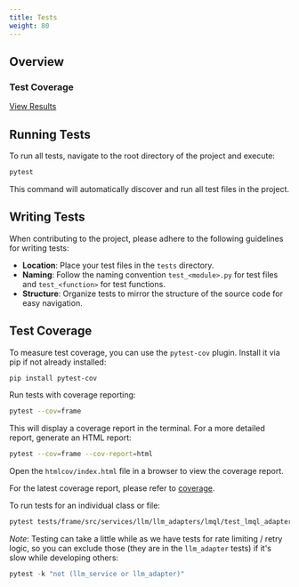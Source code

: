 ```yaml
---
title: Tests
weight: 80
---
```

<!---
roam-ignore
-->
## Overview

### Test Coverage
[View Results](coverage.md)

## Running Tests

To run all tests, navigate to the root directory of the project and execute:

```bash
pytest
```

This command will automatically discover and run all test files in the project.

## Writing Tests

When contributing to the project, please adhere to the following guidelines for writing tests:

- **Location**: Place your test files in the `tests` directory.
- **Naming**: Follow the naming convention `test_<module>.py` for test files and `test_<function>` for test functions.
- **Structure**: Organize tests to mirror the structure of the source code for easy navigation.

## Test Coverage

To measure test coverage, you can use the `pytest-cov` plugin. Install it via pip if not already installed:

```bash
pip install pytest-cov
```

Run tests with coverage reporting:

```bash
pytest --cov=frame
```

This will display a coverage report in the terminal. For a more detailed report, generate an HTML report:

```bash
pytest --cov=frame --cov-report=html
```

Open the `htmlcov/index.html` file in a browser to view the coverage report.

For the latest coverage report, please refer to [coverage](coverage.md).

To run tests for an individual class or file:

```bash
pytest tests/frame/src/services/llm/llm_adapters/lmql/test_lmql_adapter.py 
```

*Note*: Testing can take a little while as we have tests for rate limiting / retry logic, so you can exclude those (they are in the `llm_adapter` tests) if it's slow while developing others:
```python
pytest -k "not (llm_service or llm_adapter)"
```

